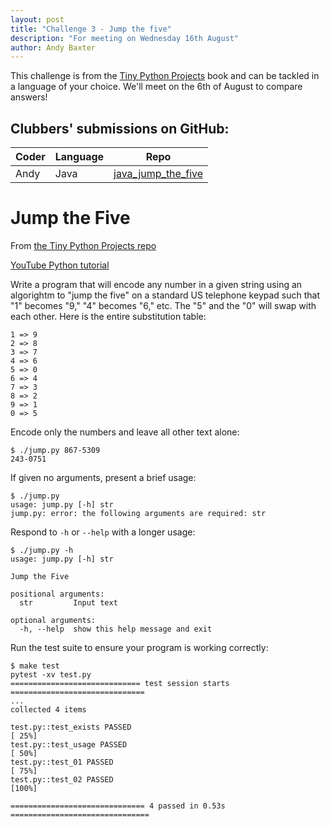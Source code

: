 ```yaml
---
layout: post
title: "Challenge 3 - Jump the five"
description: "For meeting on Wednesday 16th August"
author: Andy Baxter
---
```


This challenge is from the [Tiny Python Projects](http://tinypythonprojects.com/) book and can be tackled in a language of your choice. We'll meet on the 6th of August to compare answers!

## Clubbers' submissions on GitHub:

| Coder | Language | Repo |
|-------|----------|------|
| Andy | Java | [java_jump_the_five](https://github.com/andrewbaxter439/java_jump_the_five)  |


# Jump the Five

From [the Tiny Python Projects repo](https://github.com/kyclark/tiny_python_projects/tree/master/04_jump_the_five)

[YouTube Python tutorial](https://www.youtube.com/playlist?list=PLhOuww6rJJNNd1Mbu3h6SGfhD-8rRxLTp)

Write a program that will encode any number in a given string using an algorightm to "jump the five" on a standard US telephone keypad such that "1" becomes "9," "4" becomes "6," etc. 
The "5" and the "0" will swap with each other.
Here is the entire substitution table:

```
1 => 9
2 => 8
3 => 7
4 => 6
5 => 0
6 => 4
7 => 3
8 => 2
9 => 1
0 => 5
```

Encode only the numbers and leave all other text alone:

```
$ ./jump.py 867-5309
243-0751
```

If given no arguments, present a brief usage:

```
$ ./jump.py
usage: jump.py [-h] str
jump.py: error: the following arguments are required: str
```

Respond to `-h` or `--help` with a longer usage:

```
$ ./jump.py -h
usage: jump.py [-h] str

Jump the Five

positional arguments:
  str         Input text

optional arguments:
  -h, --help  show this help message and exit
```

Run the test suite to ensure your program is working correctly:

```
$ make test
pytest -xv test.py
============================= test session starts ==============================
...
collected 4 items

test.py::test_exists PASSED                                              [ 25%]
test.py::test_usage PASSED                                               [ 50%]
test.py::test_01 PASSED                                                  [ 75%]
test.py::test_02 PASSED                                                  [100%]

============================== 4 passed in 0.53s ===============================
```

